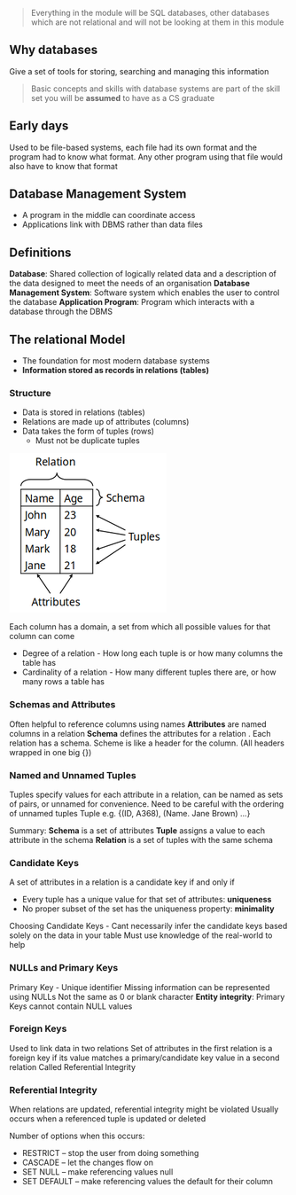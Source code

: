 > Everything in the module will be SQL databases, other databases which are not relational and will not be looking at them in this module

## Why databases
Give a set of tools for storing, searching and managing this information
> Basic concepts and skills with database systems are part of the skill set you will be **assumed** to have as a CS graduate

## Early days
Used to be file-based systems, each file had its own format and the program had to know what format. Any other program using that file would also have to know that format

## Database Management System
- A program in the middle can coordinate access
- Applications link with DBMS rather than data files

## Definitions
**Database**: Shared collection of logically related data and a description of the data designed to meet the needs of an organisation
**Database Management System**: Software system which enables the user to control the database
**Application Program**: Program which interacts with a database through the DBMS 

## The relational Model
- The foundation for most modern database systems
- **Information stored as records in relations (tables)**

### Structure
- Data is stored in relations (tables)
- Relations are made up of attributes (columns)
- Data takes the form of tuples (rows) 
	- Must not be duplicate tuples

![5dba29f948d9ef890360d0fff798218f.png](../_resources/5dba29f948d9ef890360d0fff798218f-2.png)

Each column has a domain, a set from which all possible values for that column can come

- Degree of a relation - How long each tuple is or how many columns the table has
- Cardinality of a relation - How many different tuples there are, or how many rows a table has

### Schemas and Attributes
Often helpful to reference columns using names
**Attributes** are named columns in a relation
**Schema** defines the attributes for a relation . Each relation has a schema. Scheme is like a header for the column. (All headers wrapped in one big {})

### Named and Unnamed Tuples
Tuples specify values for each attribute in a relation, can be named as sets of pairs, or unnamed for convenience.
Need to be careful with the ordering of unnamed tuples
Tuple e.g. {(ID, A368), (Name. Jane Brown) ...}

Summary:
**Schema** is a set of attributes
**Tuple** assigns a value to each attribute in the schema
**Relation** is a set of tuples with the same schema

### Candidate Keys
A set of attributes in a relation is a candidate key if and only if
- Every tuple has a unique value for that set of attributes: **uniqueness**
- No proper subset of the set has the uniqueness property: **minimality**

Choosing Candidate Keys - Cant necessarily infer the candidate keys based solely on the data in your table
Must use knowledge of the real-world to help

### NULLs and Primary Keys
Primary Key - Unique identifier 
Missing information can be represented using NULLs
Not the same as 0 or blank character
**Entity integrity**: Primary Keys cannot contain NULL values

### Foreign Keys
Used to link data in two relations
Set of attributes in the first relation is a foreign key if its value matches a primary/candidate key value in a second relation
Called Referential Integrity

### Referential Integrity
When relations are updated, referential integrity might be violated
Usually occurs when a referenced tuple is updated or deleted

Number of options when this occurs:
- RESTRICT – stop the user from doing something
- CASCADE – let the changes flow on
- SET NULL – make referencing values null
- SET DEFAULT – make referencing values the default for their column